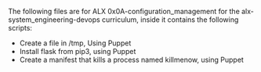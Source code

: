 The following files are for ALX 0x0A-configuration_management for the alx-system_engineering-devops curriculum, inside it contains the following scripts:

* Create a file in /tmp, Using Puppet
* Install flask from pip3, using Puppet
* Create a manifest that kills a process named killmenow, using Puppet
